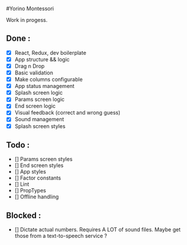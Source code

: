 #Yorino Montessori

Work in progess.

## Done :
- [x] React, Redux, dev boilerplate
- [x] App structure && logic
- [x] Drag n Drop
- [x] Basic validation
- [x] Make columns configurable
- [x] App status management
- [x] Splash screen logic
- [x] Params screen logic
- [x] End screen logic
- [x] Visual feedback (correct and wrong guess)
- [x] Sound management
- [x] Splash screen styles

## Todo :

- [] Params screen styles
- [] End screen styles
- [] App styles
- [] Factor constants
- [] Lint
- [] PropTypes
- [] Offline handling

## Blocked :
- [] Dictate actual numbers. Requires A LOT of sound files. Maybe get those from a text-to-speech service ?